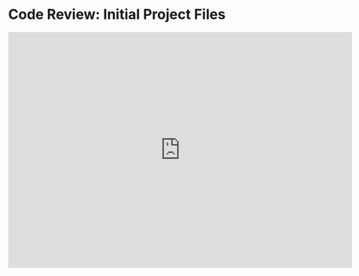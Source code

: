 # Code Review: Initial Project Files
<div class="embed-container">
  <iframe
      src="https://www.youtube.com/watch?v=98mh3jxcuxI"
      width="700"
      height="480"
      frameborder="0"
      allowfullscreen="">
  </iframe>
</div>

